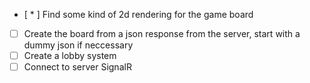 -  [ * ] Find some kind of 2d rendering for the game board
-  [ ] Create the board from a json response from the server, start with a dummy json if neccessary
-  [ ] Create a lobby system
-  [ ] Connect to server SignalR
